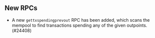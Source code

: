 New RPCs
--------

- A new `gettxspendingprevout` RPC has been added, which scans the mempool to find
  transactions spending any of the given outpoints. (#24408)